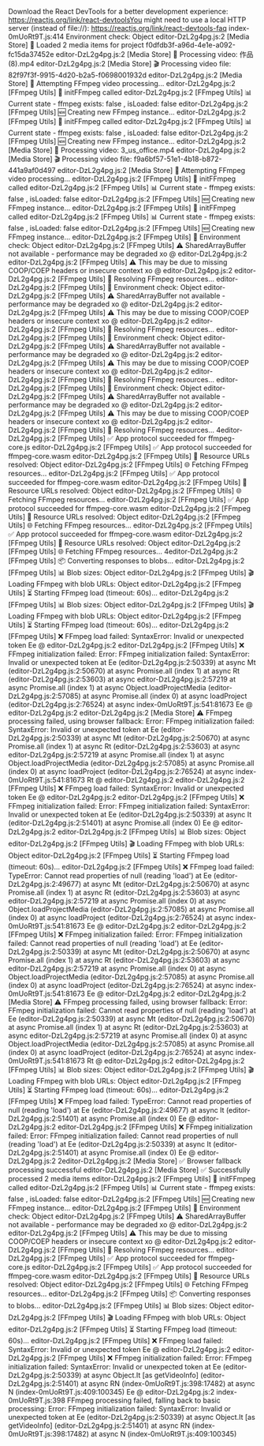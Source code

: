 Download the React DevTools for a better development experience: https://reactjs.org/link/react-devtoolsYou might need to use a local HTTP server (instead of file://): https://reactjs.org/link/react-devtools-faq
index-0mUoRt9T.js:414 Environment check: Object
editor-DzL2g4pg.js:2 [Media Store] 📁 Loaded 2 media items for project f0dfdb3f-a96d-4e1e-a092-fc15da37452e
editor-DzL2g4pg.js:2 [Media Store] 🔄 Processing video: 作品 (8).mp4
editor-DzL2g4pg.js:2 [Media Store] 🎬 Processing video file: 82f97f3f-9915-4d20-b2a5-f0698001932d
editor-DzL2g4pg.js:2 [Media Store] 🔧 Attempting FFmpeg video processing...
editor-DzL2g4pg.js:2 [FFmpeg Utils] 🔧 initFFmpeg called
editor-DzL2g4pg.js:2 [FFmpeg Utils] 📊 Current state - ffmpeg exists: false , isLoaded: false
editor-DzL2g4pg.js:2 [FFmpeg Utils] 🆕 Creating new FFmpeg instance...
editor-DzL2g4pg.js:2 [FFmpeg Utils] 🔧 initFFmpeg called
editor-DzL2g4pg.js:2 [FFmpeg Utils] 📊 Current state - ffmpeg exists: false , isLoaded: false
editor-DzL2g4pg.js:2 [FFmpeg Utils] 🆕 Creating new FFmpeg instance...
editor-DzL2g4pg.js:2 [Media Store] 🔄 Processing video: 3_us_office.mp4
editor-DzL2g4pg.js:2 [Media Store] 🎬 Processing video file: f9a6bf57-51e1-4b18-b872-441a9af0d497
editor-DzL2g4pg.js:2 [Media Store] 🔧 Attempting FFmpeg video processing...
editor-DzL2g4pg.js:2 [FFmpeg Utils] 🔧 initFFmpeg called
editor-DzL2g4pg.js:2 [FFmpeg Utils] 📊 Current state - ffmpeg exists: false , isLoaded: false
editor-DzL2g4pg.js:2 [FFmpeg Utils] 🆕 Creating new FFmpeg instance...
editor-DzL2g4pg.js:2 [FFmpeg Utils] 🔧 initFFmpeg called
editor-DzL2g4pg.js:2 [FFmpeg Utils] 📊 Current state - ffmpeg exists: false , isLoaded: false
editor-DzL2g4pg.js:2 [FFmpeg Utils] 🆕 Creating new FFmpeg instance...
editor-DzL2g4pg.js:2 [FFmpeg Utils] 🧪 Environment check: Object
editor-DzL2g4pg.js:2 [FFmpeg Utils] ⚠️ SharedArrayBuffer not available - performance may be degraded
xo @ editor-DzL2g4pg.js:2
editor-DzL2g4pg.js:2 [FFmpeg Utils] ⚠️ This may be due to missing COOP/COEP headers or insecure context
xo @ editor-DzL2g4pg.js:2
editor-DzL2g4pg.js:2 [FFmpeg Utils] 📁 Resolving FFmpeg resources...
editor-DzL2g4pg.js:2 [FFmpeg Utils] 🧪 Environment check: Object
editor-DzL2g4pg.js:2 [FFmpeg Utils] ⚠️ SharedArrayBuffer not available - performance may be degraded
xo @ editor-DzL2g4pg.js:2
editor-DzL2g4pg.js:2 [FFmpeg Utils] ⚠️ This may be due to missing COOP/COEP headers or insecure context
xo @ editor-DzL2g4pg.js:2
editor-DzL2g4pg.js:2 [FFmpeg Utils] 📁 Resolving FFmpeg resources...
editor-DzL2g4pg.js:2 [FFmpeg Utils] 🧪 Environment check: Object
editor-DzL2g4pg.js:2 [FFmpeg Utils] ⚠️ SharedArrayBuffer not available - performance may be degraded
xo @ editor-DzL2g4pg.js:2
editor-DzL2g4pg.js:2 [FFmpeg Utils] ⚠️ This may be due to missing COOP/COEP headers or insecure context
xo @ editor-DzL2g4pg.js:2
editor-DzL2g4pg.js:2 [FFmpeg Utils] 📁 Resolving FFmpeg resources...
editor-DzL2g4pg.js:2 [FFmpeg Utils] 🧪 Environment check: Object
editor-DzL2g4pg.js:2 [FFmpeg Utils] ⚠️ SharedArrayBuffer not available - performance may be degraded
xo @ editor-DzL2g4pg.js:2
editor-DzL2g4pg.js:2 [FFmpeg Utils] ⚠️ This may be due to missing COOP/COEP headers or insecure context
xo @ editor-DzL2g4pg.js:2
editor-DzL2g4pg.js:2 [FFmpeg Utils] 📁 Resolving FFmpeg resources...
4editor-DzL2g4pg.js:2 [FFmpeg Utils] ✅ App protocol succeeded for ffmpeg-core.js
editor-DzL2g4pg.js:2 [FFmpeg Utils] ✅ App protocol succeeded for ffmpeg-core.wasm
editor-DzL2g4pg.js:2 [FFmpeg Utils] 📁 Resource URLs resolved: Object
editor-DzL2g4pg.js:2 [FFmpeg Utils] 🌐 Fetching FFmpeg resources...
editor-DzL2g4pg.js:2 [FFmpeg Utils] ✅ App protocol succeeded for ffmpeg-core.wasm
editor-DzL2g4pg.js:2 [FFmpeg Utils] 📁 Resource URLs resolved: Object
editor-DzL2g4pg.js:2 [FFmpeg Utils] 🌐 Fetching FFmpeg resources...
editor-DzL2g4pg.js:2 [FFmpeg Utils] ✅ App protocol succeeded for ffmpeg-core.wasm
editor-DzL2g4pg.js:2 [FFmpeg Utils] 📁 Resource URLs resolved: Object
editor-DzL2g4pg.js:2 [FFmpeg Utils] 🌐 Fetching FFmpeg resources...
editor-DzL2g4pg.js:2 [FFmpeg Utils] ✅ App protocol succeeded for ffmpeg-core.wasm
editor-DzL2g4pg.js:2 [FFmpeg Utils] 📁 Resource URLs resolved: Object
editor-DzL2g4pg.js:2 [FFmpeg Utils] 🌐 Fetching FFmpeg resources...
4editor-DzL2g4pg.js:2 [FFmpeg Utils] 📦 Converting responses to blobs...
editor-DzL2g4pg.js:2 [FFmpeg Utils] 📊 Blob sizes: Object
editor-DzL2g4pg.js:2 [FFmpeg Utils] 🎬 Loading FFmpeg with blob URLs: Object
editor-DzL2g4pg.js:2 [FFmpeg Utils] ⏳ Starting FFmpeg load (timeout: 60s)...
editor-DzL2g4pg.js:2 [FFmpeg Utils] 📊 Blob sizes: Object
editor-DzL2g4pg.js:2 [FFmpeg Utils] 🎬 Loading FFmpeg with blob URLs: Object
editor-DzL2g4pg.js:2 [FFmpeg Utils] ⏳ Starting FFmpeg load (timeout: 60s)...
editor-DzL2g4pg.js:2 [FFmpeg Utils] ❌ FFmpeg load failed: SyntaxError: Invalid or unexpected token
Ee @ editor-DzL2g4pg.js:2
editor-DzL2g4pg.js:2 [FFmpeg Utils] ❌ FFmpeg initialization failed: Error: FFmpeg initialization failed: SyntaxError: Invalid or unexpected token
    at Ee (editor-DzL2g4pg.js:2:50339)
    at async Mt (editor-DzL2g4pg.js:2:50670)
    at async Promise.all (index 1)
    at async Rt (editor-DzL2g4pg.js:2:53603)
    at async editor-DzL2g4pg.js:2:57219
    at async Promise.all (index 1)
    at async Object.loadProjectMedia (editor-DzL2g4pg.js:2:57085)
    at async Promise.all (index 0)
    at async loadProject (editor-DzL2g4pg.js:2:76524)
    at async index-0mUoRt9T.js:541:81673
Ee @ editor-DzL2g4pg.js:2
editor-DzL2g4pg.js:2 [Media Store] ⚠️ FFmpeg processing failed, using browser fallback: Error: FFmpeg initialization failed: SyntaxError: Invalid or unexpected token
    at Ee (editor-DzL2g4pg.js:2:50339)
    at async Mt (editor-DzL2g4pg.js:2:50670)
    at async Promise.all (index 1)
    at async Rt (editor-DzL2g4pg.js:2:53603)
    at async editor-DzL2g4pg.js:2:57219
    at async Promise.all (index 1)
    at async Object.loadProjectMedia (editor-DzL2g4pg.js:2:57085)
    at async Promise.all (index 0)
    at async loadProject (editor-DzL2g4pg.js:2:76524)
    at async index-0mUoRt9T.js:541:81673
Rt @ editor-DzL2g4pg.js:2
editor-DzL2g4pg.js:2 [FFmpeg Utils] ❌ FFmpeg load failed: SyntaxError: Invalid or unexpected token
Ee @ editor-DzL2g4pg.js:2
editor-DzL2g4pg.js:2 [FFmpeg Utils] ❌ FFmpeg initialization failed: Error: FFmpeg initialization failed: SyntaxError: Invalid or unexpected token
    at Ee (editor-DzL2g4pg.js:2:50339)
    at async It (editor-DzL2g4pg.js:2:51401)
    at async Promise.all (index 0)
Ee @ editor-DzL2g4pg.js:2
editor-DzL2g4pg.js:2 [FFmpeg Utils] 📊 Blob sizes: Object
editor-DzL2g4pg.js:2 [FFmpeg Utils] 🎬 Loading FFmpeg with blob URLs: Object
editor-DzL2g4pg.js:2 [FFmpeg Utils] ⏳ Starting FFmpeg load (timeout: 60s)...
editor-DzL2g4pg.js:2 [FFmpeg Utils] ❌ FFmpeg load failed: TypeError: Cannot read properties of null (reading 'load')
    at Ee (editor-DzL2g4pg.js:2:49677)
    at async Mt (editor-DzL2g4pg.js:2:50670)
    at async Promise.all (index 1)
    at async Rt (editor-DzL2g4pg.js:2:53603)
    at async editor-DzL2g4pg.js:2:57219
    at async Promise.all (index 0)
    at async Object.loadProjectMedia (editor-DzL2g4pg.js:2:57085)
    at async Promise.all (index 0)
    at async loadProject (editor-DzL2g4pg.js:2:76524)
    at async index-0mUoRt9T.js:541:81673
Ee @ editor-DzL2g4pg.js:2
editor-DzL2g4pg.js:2 [FFmpeg Utils] ❌ FFmpeg initialization failed: Error: FFmpeg initialization failed: Cannot read properties of null (reading 'load')
    at Ee (editor-DzL2g4pg.js:2:50339)
    at async Mt (editor-DzL2g4pg.js:2:50670)
    at async Promise.all (index 1)
    at async Rt (editor-DzL2g4pg.js:2:53603)
    at async editor-DzL2g4pg.js:2:57219
    at async Promise.all (index 0)
    at async Object.loadProjectMedia (editor-DzL2g4pg.js:2:57085)
    at async Promise.all (index 0)
    at async loadProject (editor-DzL2g4pg.js:2:76524)
    at async index-0mUoRt9T.js:541:81673
Ee @ editor-DzL2g4pg.js:2
editor-DzL2g4pg.js:2 [Media Store] ⚠️ FFmpeg processing failed, using browser fallback: Error: FFmpeg initialization failed: Cannot read properties of null (reading 'load')
    at Ee (editor-DzL2g4pg.js:2:50339)
    at async Mt (editor-DzL2g4pg.js:2:50670)
    at async Promise.all (index 1)
    at async Rt (editor-DzL2g4pg.js:2:53603)
    at async editor-DzL2g4pg.js:2:57219
    at async Promise.all (index 0)
    at async Object.loadProjectMedia (editor-DzL2g4pg.js:2:57085)
    at async Promise.all (index 0)
    at async loadProject (editor-DzL2g4pg.js:2:76524)
    at async index-0mUoRt9T.js:541:81673
Rt @ editor-DzL2g4pg.js:2
editor-DzL2g4pg.js:2 [FFmpeg Utils] 📊 Blob sizes: Object
editor-DzL2g4pg.js:2 [FFmpeg Utils] 🎬 Loading FFmpeg with blob URLs: Object
editor-DzL2g4pg.js:2 [FFmpeg Utils] ⏳ Starting FFmpeg load (timeout: 60s)...
editor-DzL2g4pg.js:2 [FFmpeg Utils] ❌ FFmpeg load failed: TypeError: Cannot read properties of null (reading 'load')
    at Ee (editor-DzL2g4pg.js:2:49677)
    at async It (editor-DzL2g4pg.js:2:51401)
    at async Promise.all (index 0)
Ee @ editor-DzL2g4pg.js:2
editor-DzL2g4pg.js:2 [FFmpeg Utils] ❌ FFmpeg initialization failed: Error: FFmpeg initialization failed: Cannot read properties of null (reading 'load')
    at Ee (editor-DzL2g4pg.js:2:50339)
    at async It (editor-DzL2g4pg.js:2:51401)
    at async Promise.all (index 0)
Ee @ editor-DzL2g4pg.js:2
2editor-DzL2g4pg.js:2 [Media Store] ✅ Browser fallback processing successful
editor-DzL2g4pg.js:2 [Media Store] ✅ Successfully processed 2 media items
editor-DzL2g4pg.js:2 [FFmpeg Utils] 🔧 initFFmpeg called
editor-DzL2g4pg.js:2 [FFmpeg Utils] 📊 Current state - ffmpeg exists: false , isLoaded: false
editor-DzL2g4pg.js:2 [FFmpeg Utils] 🆕 Creating new FFmpeg instance...
editor-DzL2g4pg.js:2 [FFmpeg Utils] 🧪 Environment check: Object
editor-DzL2g4pg.js:2 [FFmpeg Utils] ⚠️ SharedArrayBuffer not available - performance may be degraded
xo @ editor-DzL2g4pg.js:2
editor-DzL2g4pg.js:2 [FFmpeg Utils] ⚠️ This may be due to missing COOP/COEP headers or insecure context
xo @ editor-DzL2g4pg.js:2
editor-DzL2g4pg.js:2 [FFmpeg Utils] 📁 Resolving FFmpeg resources...
editor-DzL2g4pg.js:2 [FFmpeg Utils] ✅ App protocol succeeded for ffmpeg-core.js
editor-DzL2g4pg.js:2 [FFmpeg Utils] ✅ App protocol succeeded for ffmpeg-core.wasm
editor-DzL2g4pg.js:2 [FFmpeg Utils] 📁 Resource URLs resolved: Object
editor-DzL2g4pg.js:2 [FFmpeg Utils] 🌐 Fetching FFmpeg resources...
editor-DzL2g4pg.js:2 [FFmpeg Utils] 📦 Converting responses to blobs...
editor-DzL2g4pg.js:2 [FFmpeg Utils] 📊 Blob sizes: Object
editor-DzL2g4pg.js:2 [FFmpeg Utils] 🎬 Loading FFmpeg with blob URLs: Object
editor-DzL2g4pg.js:2 [FFmpeg Utils] ⏳ Starting FFmpeg load (timeout: 60s)...
editor-DzL2g4pg.js:2 [FFmpeg Utils] ❌ FFmpeg load failed: SyntaxError: Invalid or unexpected token
Ee @ editor-DzL2g4pg.js:2
editor-DzL2g4pg.js:2 [FFmpeg Utils] ❌ FFmpeg initialization failed: Error: FFmpeg initialization failed: SyntaxError: Invalid or unexpected token
    at Ee (editor-DzL2g4pg.js:2:50339)
    at async Object.It [as getVideoInfo] (editor-DzL2g4pg.js:2:51401)
    at async RN (index-0mUoRt9T.js:398:17482)
    at async N (index-0mUoRt9T.js:409:100345)
Ee @ editor-DzL2g4pg.js:2
index-0mUoRt9T.js:398 FFmpeg processing failed, falling back to basic processing: Error: FFmpeg initialization failed: SyntaxError: Invalid or unexpected token
    at Ee (editor-DzL2g4pg.js:2:50339)
    at async Object.It [as getVideoInfo] (editor-DzL2g4pg.js:2:51401)
    at async RN (index-0mUoRt9T.js:398:17482)
    at async N (index-0mUoRt9T.js:409:100345)